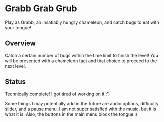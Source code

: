 # Grabb Grab Grub
Play as Grabb, an insatiably hungry chameleon, and catch bugs to eat with your tongue!

## Overview
Catch a certain number of bugs within the time limit to finish the level! You will be presented with a chameleon fact and that choice to proceed to the next level.

## Status
Technically complete! I got tired of working on it :')

Some things I may potentially add in the future are audio options, difficulty slider, and a pause menu. I am not super satisfied with the music, but it is what it is. Also, the buttons in the main menu block the tongue :(